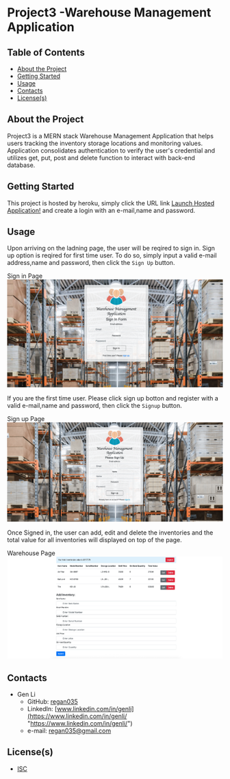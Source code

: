 
# Project3 -Warehouse Management Application


## Table of Contents

- [About the Project](#About-the-project)
- [Getting Started](#Getting-started)
- [Usage](#Usage)
- [Contacts](#Contacts)
- [License(s)](<#License(s)>)


## About the Project

Project3 is a MERN stack Warehouse Management Application that helps users tracking the inventory storage locations and monitoring values. Application consolidates authentication to verify the user's credential and utilizes get, put, post and delete function to interact with back-end database.  


## Getting Started

This project is hosted by heroku, simply click the URL link [Launch Hosted Application!](https://gen-warehouse-app.herokuapp.com/ "Launch Project 3") and create a login with an e-mail,name and password.

## Usage

Upon arriving on the ladning page, the user will be reqired to sign in. Sign up option is reqired for first time user. To do so, simply input a valid e-mail address,name and password, then click the `Sign Up` button.

Sign in Page ![ ](readmeimg/signinpage.png)

If you are the first time user. Please click sign up botton and register with a valid e-mail,name and password, then click the `Signup` button.

Sign up Page ![ ](readmeimg/signuppage.png)

Once Signed in, the user can add, edit and delete the inventories and the total value for all inventories will displayed on top of the page.

Warehouse Page ![ ](readmeimg/warehousepage.png)


## Contacts

- Gen Li
  - GitHub: [regan035](https://github.com/regan035 "regan035's GitHub")
  - LinkedIn: [www.linkedin.com/in/genli](https://www.linkedin.com/in/genli/ "https://www.linkedin.com/in/genli/")
  - e-mail: regan035@gmail.com

## License(s)

- [ISC](https://opensource.org/licenses/ISC)

